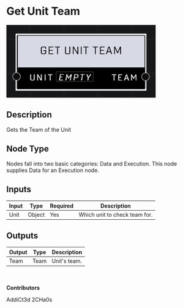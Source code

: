 # Get Unit Team
![](../../../.gitbook/assets/get-unit-team.png)
## Description
Gets the Team of the Unit

## Node Type
Nodes fall into two basic categories: Data and Execution. This node supplies Data for an Execution node.

## Inputs
| Input | Type | Required | Description |
|------------------|------------------|----------|--------------------------------------------------------------|
| Unit | Object | Yes | Which unit to check team for. |

## Outputs
| Output | Type | Description |
|------------------|------------------|--------------------------------------------------------------|
| Team | Team | Unit's team. |

\
\
**Contributors**

AddiCt3d 2CHa0s